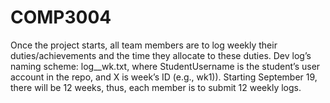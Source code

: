 # COMP3004

 Once the project starts, all team members are to log
weekly their duties/achievements and the time they allocate to these duties.
Dev log’s naming scheme: log_<StudentUsername>_wk<X>.txt, where StudentUsername is the
student’s user account in the repo, and X is week’s ID (e.g., wk1)). Starting September 19, there
will be 12 weeks, thus, each member is to submit 12 weekly logs.

